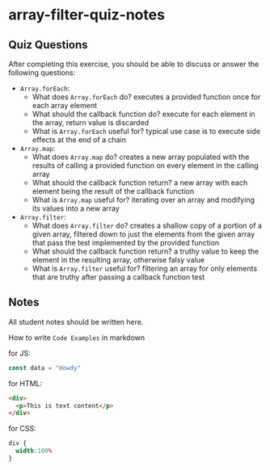 # array-filter-quiz-notes

## Quiz Questions

After completing this exercise, you should be able to discuss or answer the following questions:

- `Array.forEach`:
    - What does `Array.forEach` do?
    executes a provided function once for each array element
    - What should the callback function do?
    execute for each element in the array, return value is discarded
    - What is `Array.forEach` useful for?
    typical use case is to execute side effects at the end of a chain
- `Array.map`:
    - What does `Array.map` do?
    creates a new array populated with the results of calling a provided function on every element in the calling array
    - What should the callback function return?
    a new array with each element being the result of the callback function
    - What is `Array.map` useful for?
    iterating over an array and modifying its values into a new array
- `Array.filter`:
    - What does `Array.filter` do?
    creates a shallow copy of a portion of a given array, filtered down to just the elements from the given array that pass the test implemented by the provided function
    - What should the callback function return?
    a truthy value to keep the element in the resulting array, otherwise falsy value
    - What is `Array.filter` useful for?
    filtering an array for only elements that are truthy after passing a callback function test

## Notes

All student notes should be written here.


How to write `Code Examples` in markdown

for JS:
```javascript
const data = "Howdy"
```

for HTML:
```html
<div>
  <p>This is text content</p>
</div>
```

for CSS:
```css
div {
  width:100%
}
```
